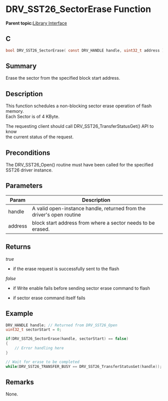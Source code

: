 # DRV\_SST26\_SectorErase Function

**Parent topic:**[Library Interface](GUID-9FCC5D93-AC38-4FA0-88B8-A6C5A9BAF6EF.md)

## C

```c
bool DRV_SST26_SectorErase( const DRV_HANDLE handle, uint32_t address );
```

## Summary

Erase the sector from the specified block start address.

## Description

This function schedules a non-blocking sector erase operation of flash memory.<br />Each Sector is of 4 KByte.

The requesting client should call DRV\_SST26\_TransferStatusGet\(\) API to know<br />the current status of the request.

## Preconditions

The DRV\_SST26\_Open\(\) routine must have been called for the specified SST26 driver instance.

## Parameters

|Param|Description|
|-----|-----------|
|handle|A valid open-instance handle, returned from the driver's open routine|
|address|block start address from where a sector needs to be erased.|

## Returns

*true*

-   if the erase request is successfully sent to the flash


*false*

-   if Write enable fails before sending sector erase command to flash

-   if sector erase command itself fails


## Example

```c
DRV_HANDLE handle; // Returned from DRV_SST26_Open
uint32_t sectorStart = 0;

if(DRV_SST26_SectorErase(handle, sectorStart) == false)
{
    // Error handling here
}

// Wait for erase to be completed
while(DRV_SST26_TRANSFER_BUSY == DRV_SST26_TransferStatusGet(handle));

```

## Remarks

None.

